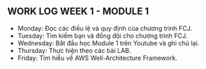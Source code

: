 ## WORK LOG WEEK 1 - MODULE 1
- Monday: Đọc các điều lệ và quy định của chương trình FCJ.
- Tuesday: Tìm kiếm bạn và đồng đội cho chương trình FCJ.
- Wednesday: Bắt đầu học Module 1 trên Youtube và ghi chú lại.
- Thursday: Thực hiện theo các bài LAB.
- Friday: Tìm hiểu về AWS Well-Architecture Framework.
